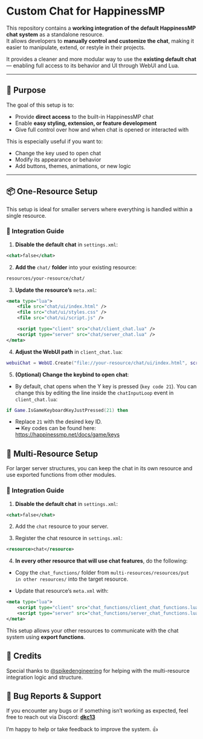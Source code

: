 # Custom Chat for HappinessMP

This repository contains a **working integration of the default HappinessMP chat system** as a standalone resource.  
It allows developers to **manually control and customize the chat**, making it easier to manipulate, extend, or restyle in their projects.

It provides a cleaner and more modular way to use the **existing default chat** — enabling full access to its behavior and UI through WebUI and Lua.

---

## 🎯 Purpose

The goal of this setup is to:

- Provide **direct access** to the built-in HappinessMP chat  
- Enable **easy styling, extension, or feature development**
- Give full control over how and when chat is opened or interacted with

This is especially useful if you want to:
- Change the key used to open chat
- Modify its appearance or behavior
- Add buttons, themes, animations, or new logic

---

## 📦 One-Resource Setup

This setup is ideal for smaller servers where everything is handled within a single resource.

### 🔧 Integration Guide

1. **Disable the default chat** in `settings.xml`:

```xml
<chat>false</chat>
```

2. **Add the** ``chat/`` **folder** into your existing resource:

```xml
resources/your-resource/chat/
```

3. **Update the resource’s** ``meta.xml``:

```xml
<meta type="lua">
    <file src="chat/ui/index.html" />
    <file src="chat/ui/styles.css" />
    <file src="chat/ui/script.js" />

    <script type="client" src="chat/client_chat.lua" />
    <script type="server" src="chat/server_chat.lua" />
</meta>
```

4. **Adjust the WebUI path** in ``client_chat.lua``:

```lua
webuiChat = WebUI.Create("file://your-resource/chat/ui/index.html", screenX, screenY, true)
```

5. **(Optional) Change the keybind to open chat**:

* By default, chat opens when the Y key is pressed (``key code 21``).
You can change this by editing the line inside the ``chatInputLoop`` event in ``client_chat.lua``:

```lua
if Game.IsGameKeyboardKeyJustPressed(21) then
```

* Replace ``21`` with the desired key ID.\
➡ Key codes can be found here:
https://happinessmp.net/docs/game/keys

## 🔁 Multi-Resource Setup
For larger server structures, you can keep the chat in its own resource and use exported functions from other modules.

### 🔧 Integration Guide

1. **Disable the default chat** in ``settings.xml``:

```xml
<chat>false</chat>
```

2. Add the ``chat`` resource to your server.

3. Register the chat resource in ``settings.xml``:

```xml
<resource>chat</resource>
```

4. **In every other resource that will use chat features**, do the following:

* Copy the ``chat_functions/`` folder from ``multi-resources/resources/put in other resources/`` into the target resource.

* Update that resource’s ``meta.xml`` with:

```xml
<meta type="lua">
    <script type="client" src="chat_functions/client_chat_functions.lua" />
    <script type="server" src="chat_functions/server_chat_functions.lua" />
</meta>
```

This setup allows your other resources to communicate with the chat system using **export functions**.

## 🙏 Credits
Special thanks to [@spikedengineering](https://github.com/spikedengineering) for helping with the multi-resource integration logic and structure.

## 🐞 Bug Reports & Support

If you encounter any bugs or if something isn’t working as expected, feel free to reach out via Discord: **[dkc13](https://discord.com/users/467330703558836224)**

I’m happy to help or take feedback to improve the system. 👍
